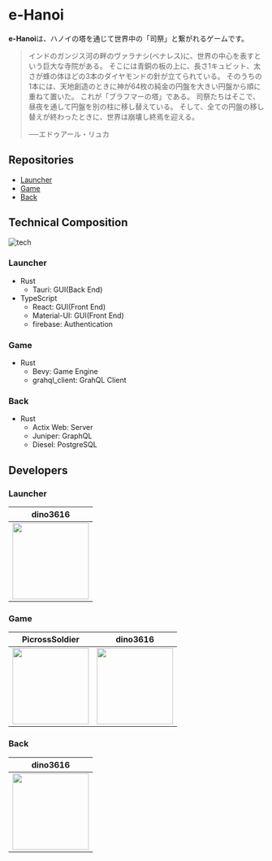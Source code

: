 # e-Hanoi

**e-Hanoi**は、ハノイの塔を通じて世界中の「司祭」と繋がれるゲームです。

> インドのガンジス河の畔のヴァラナシ(ベナレス)に、世界の中心を表すという巨大な寺院がある。
> そこには青銅の板の上に、長さ1キュビット、太さが蜂の体ほどの3本のダイヤモンドの針が立てられている。
> そのうちの1本には、天地創造のときに神が64枚の純金の円盤を大きい円盤から順に重ねて置いた。
> これが「ブラフマーの塔」である。
> 司祭たちはそこで、昼夜を通して円盤を別の柱に移し替えている。
> そして、全ての円盤の移し替えが終わったときに、世界は崩壊し終焉を迎える。
> 
> ──エドゥアール・リュカ

## Repositories

* [Launcher](https://github.com/Lastronauts/e-Hanoi-Launcher)
* [Game](https://github.com/Lastronauts/e-Hanoi-Game)
* [Back](https://github.com/Lastronauts/e-Hanoi-Back)

## Technical Composition

![tech](https://user-images.githubusercontent.com/85730998/162648756-eda89a82-fa6a-4f88-97d5-4065736357ec.png)


### Launcher

* Rust
  * Tauri: GUI(Back End)
* TypeScript
  * React: GUI(Front End)
  * Material-UI: GUI(Front End)
  * firebase: Authentication
### Game

* Rust
  * Bevy: Game Engine
  * grahql_client: GrahQL Client

### Back

* Rust
  * Actix Web: Server
  * Juniper: GraphQL
  * Diesel: PostgreSQL

## Developers

### Launcher

|dino3616|
|:-:|
|[<img src="https://github.com/dino3616.png" width="150px">](https://github.com/dino3616)|

### Game

|PicrossSoldier|dino3616|
|:-:|:-:|
|[<img src="https://github.com/PicrossSoldier.png" width="150px">](https://github.com/PicrossSoldier)|[<img src="https://github.com/dino3616.png" width="150px">](https://github.com/dino3616)|

### Back

|dino3616|
|:-:|
|[<img src="https://github.com/dino3616.png" width="150px">](https://github.com/dino3616)|